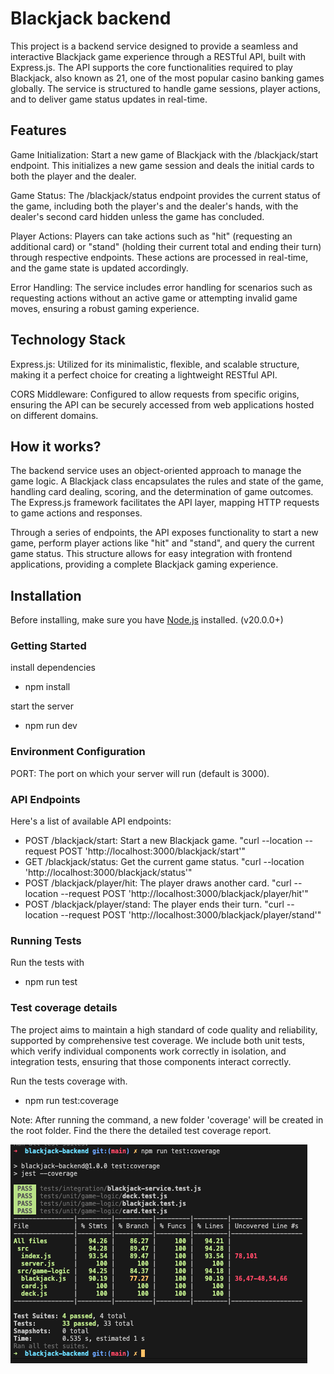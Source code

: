 # Blackjack backend

This project is a backend service designed to provide a seamless and interactive Blackjack game experience through a RESTful API, built with Express.js. The API supports the core functionalities required to play Blackjack, also known as 21, one of the most popular casino banking games globally. The service is structured to handle game sessions, player actions, and to deliver game status updates in real-time.

## Features

Game Initialization: Start a new game of Blackjack with the /blackjack/start endpoint. This initializes a new game session and deals the initial cards to both the player and the dealer.

Game Status: The /blackjack/status endpoint provides the current status of the game, including both the player's and the dealer's hands, with the dealer's second card hidden unless the game has concluded.

Player Actions: Players can take actions such as "hit" (requesting an additional card) or "stand" (holding their current total and ending their turn) through respective endpoints. These actions are processed in real-time, and the game state is updated accordingly.

Error Handling: The service includes error handling for scenarios such as requesting actions without an active game or attempting invalid game moves, ensuring a robust gaming experience.

## Technology Stack

Express.js: Utilized for its minimalistic, flexible, and scalable structure, making it a perfect choice for creating a lightweight RESTful API.

CORS Middleware: Configured to allow requests from specific origins, ensuring the API can be securely accessed from web applications hosted on different domains.

## How it works?

The backend service uses an object-oriented approach to manage the game logic. A Blackjack class encapsulates the rules and state of the game, handling card dealing, scoring, and the determination of game outcomes. The Express.js framework facilitates the API layer, mapping HTTP requests to game actions and responses.

Through a series of endpoints, the API exposes functionality to start a new game, perform player actions like "hit" and "stand", and query the current game status. This structure allows for easy integration with frontend applications, providing a complete Blackjack gaming experience.

## Installation

Before installing, make sure you have [Node.js](https://nodejs.org/) installed. (v20.0.0+)


### Getting Started

install dependencies
- npm install

start the server
- npm run dev

### Environment Configuration

PORT: The port on which your server will run (default is 3000).

### API Endpoints

Here's a list of available API endpoints:

- POST /blackjack/start: Start a new Blackjack game. "curl --location --request POST 'http://localhost:3000/blackjack/start'"
- GET /blackjack/status: Get the current game status. "curl --location 'http://localhost:3000/blackjack/status'"
- POST /blackjack/player/hit: The player draws another card. "curl --location --request POST 'http://localhost:3000/blackjack/player/hit'"
- POST /blackjack/player/stand: The player ends their turn. "curl --location --request POST 'http://localhost:3000/blackjack/player/stand'"

### Running Tests

Run the tests with
- npm run test

### Test coverage details

The project aims to maintain a high standard of code quality and reliability, supported by comprehensive test coverage. We include both unit tests, which verify individual components work correctly in isolation, and integration tests, ensuring that those components interact correctly.

Run the tests coverage with. 
- npm run test:coverage

Note: After running the command, a new folder 'coverage' will be created in the root folder. Find the there the detailed test coverage report.

![Test Coverage Summary](./test-coverage.png "Test Coverage Summary")





